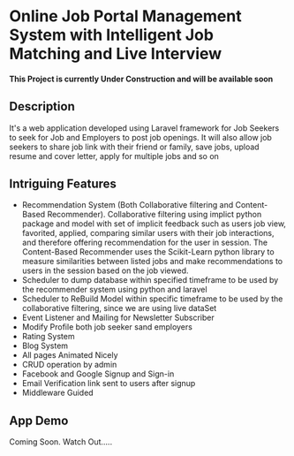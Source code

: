 # Online Job Portal Management System with Intelligent Job Matching and Live Interview
#### This Project is currently Under Construction and will be available soon

## Description

It's a web application developed using Laravel framework for Job Seekers to seek for Job and Employers to post job openings. It will also allow job seekers to share job link with their friend or family, save jobs, upload resume and cover letter, apply for multiple jobs and so on

## Intriguing Features
* Recommendation System (Both Collaborative filtering and Content-Based Recommender). Collaborative filtering using implict python package and model with set of implicit feedback such as users job view, favorited, applied, comparing similar users with their job interactions, and therefore offering recommendation for the user in session. The Content-Based Recommender uses the Scikit-Learn python library to measure similarities between listed jobs and make recommendations to users in the session based on the job viewed.
* Scheduler to dump database within specified timeframe to be used by the recommender system using python and laravel
* Scheduler to ReBuild Model within specific timeframe to be used by the collaborative filtering, since we are using live dataSet
* Event Listener and Mailing for Newsletter Subscriber
* Modify Profile both job seeker sand employers
* Rating System
* Blog System
* All pages Animated Nicely
* CRUD operation by admin
* Facebook and Google Signup and Sign-in
* Email Verification link sent to users after signup
* Middleware Guided

## App Demo
Coming Soon. Watch Out.....

